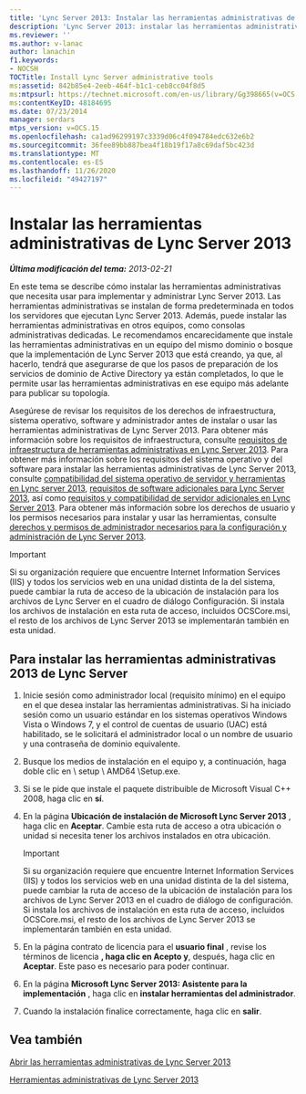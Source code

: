 ```yaml
---
title: 'Lync Server 2013: Instalar las herramientas administrativas de Lync Server'
description: 'Lync Server 2013: instalar las herramientas administrativas de Lync Server.'
ms.reviewer: ''
ms.author: v-lanac
author: lanachin
f1.keywords:
- NOCSH
TOCTitle: Install Lync Server administrative tools
ms:assetid: 842b85e4-2eeb-464f-b1c1-ceb8cc04f8d5
ms:mtpsurl: https://technet.microsoft.com/en-us/library/Gg398665(v=OCS.15)
ms:contentKeyID: 48184695
ms.date: 07/23/2014
manager: serdars
mtps_version: v=OCS.15
ms.openlocfilehash: ca1ad96299197c3339d06c4f094784edc632e6b2
ms.sourcegitcommit: 36fee89bb887bea4f18b19f17a8c69daf5bc423d
ms.translationtype: MT
ms.contentlocale: es-ES
ms.lasthandoff: 11/26/2020
ms.locfileid: "49427197"
---
```

# <a name="install-lync-server-2013-administrative-tools"></a>Instalar las herramientas administrativas de Lync Server 2013

<div data-xmlns="http://www.w3.org/1999/xhtml">

<div class="topic" data-xmlns="http://www.w3.org/1999/xhtml" data-msxsl="urn:schemas-microsoft-com:xslt" data-cs="https://msdn.microsoft.com/">

<div data-asp="https://msdn2.microsoft.com/asp">



</div>

<div id="mainSection">

<div id="mainBody">

<span> </span>

_**Última modificación del tema:** 2013-02-21_

En este tema se describe cómo instalar las herramientas administrativas que necesita usar para implementar y administrar Lync Server 2013. Las herramientas administrativas se instalan de forma predeterminada en todos los servidores que ejecutan Lync Server 2013. Además, puede instalar las herramientas administrativas en otros equipos, como consolas administrativas dedicadas. Le recomendamos encarecidamente que instale las herramientas administrativas en un equipo del mismo dominio o bosque que la implementación de Lync Server 2013 que está creando, ya que, al hacerlo, tendrá que asegurarse de que los pasos de preparación de los servicios de dominio de Active Directory ya están completados, lo que le permite usar las herramientas administrativas en ese equipo más adelante para publicar su topología.

Asegúrese de revisar los requisitos de los derechos de infraestructura, sistema operativo, software y administrador antes de instalar o usar las herramientas administrativas de Lync Server 2013. Para obtener más información sobre los requisitos de infraestructura, consulte [requisitos de infraestructura de herramientas administrativas en Lync Server 2013](lync-server-2013-administrative-tools-infrastructure-requirements.md). Para obtener más información sobre los requisitos del sistema operativo y del software para instalar las herramientas administrativas de Lync Server 2013, consulte [compatibilidad del sistema operativo de servidor y herramientas en Lync server 2013](lync-server-2013-server-and-tools-operating-system-support.md), [requisitos de software adicionales para Lync Server 2013](lync-server-2013-additional-software-requirements.md), así como [requisitos y compatibilidad de servidor adicionales en Lync Server 2013](lync-server-2013-additional-server-support-and-requirements.md). Para obtener más información sobre los derechos de usuario y los permisos necesarios para instalar y usar las herramientas, consulte [derechos y permisos de administrador necesarios para la configuración y administración de Lync Server 2013](lync-server-2013-administrator-rights-and-permissions-required-for-setup-and-administration.md).

<div>


> [!IMPORTANT]  
> Si su organización requiere que encuentre Internet Information Services (IIS) y todos los servicios web en una unidad distinta de la del sistema, puede cambiar la ruta de acceso de la ubicación de instalación para los archivos de Lync Server en el cuadro de diálogo Configuración. Si instala los archivos de instalación en esta ruta de acceso, incluidos OCSCore.msi, el resto de los archivos de Lync Server 2013 se implementarán también en esta unidad.



</div>

<div>

## <a name="to-install-the-lync-server-2013-administrative-tools"></a>Para instalar las herramientas administrativas 2013 de Lync Server

1.  Inicie sesión como administrador local (requisito mínimo) en el equipo en el que desea instalar las herramientas administrativas. Si ha iniciado sesión como un usuario estándar en los sistemas operativos Windows Vista o Windows 7, y el control de cuentas de usuario (UAC) está habilitado, se le solicitará el administrador local o un nombre de usuario y una contraseña de dominio equivalente.

2.  Busque los medios de instalación en el equipo y, a continuación, haga doble clic en \\ setup \\ AMD64 \\Setup.exe.

3.  Si se le pide que instale el paquete distribuible de Microsoft Visual C++ 2008, haga clic en **sí**.

4.  En la página **Ubicación de instalación de Microsoft Lync Server 2013** , haga clic en **Aceptar**. Cambie esta ruta de acceso a otra ubicación o unidad si necesita tener los archivos instalados en otra ubicación.
    
    <div>
    

    > [!IMPORTANT]  
    > Si su organización requiere que encuentre Internet Information Services (IIS) y todos los servicios web en una unidad distinta de la del sistema, puede cambiar la ruta de acceso de la ubicación de instalación para los archivos de Lync Server 2013 en el cuadro de diálogo de configuración. Si instala los archivos de instalación en esta ruta de acceso, incluidos OCSCore.msi, el resto de los archivos de Lync Server 2013 se implementarán también en esta unidad.

    
    </div>

5.  En la página contrato de licencia para el **usuario final** , revise los términos de licencia **, haga clic en Acepto y**, después, haga clic en **Aceptar**. Este paso es necesario para poder continuar.

6.  En la página **Microsoft Lync Server 2013: Asistente para la implementación** , haga clic en **instalar herramientas del administrador**.

7.  Cuando la instalación finalice correctamente, haga clic en **salir**.

</div>

<div>

## <a name="see-also"></a>Vea también


[Abrir las herramientas administrativas de Lync Server 2013](lync-server-2013-open-lync-server-administrative-tools.md)  


[Herramientas administrativas de Lync Server 2013](lync-server-2013-lync-server-administrative-tools.md)  
  

</div>

</div>

<span> </span>

</div>

</div>

</div>


